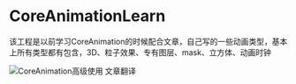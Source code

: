 # CoreAnimationLearn
该工程是以前学习CoreAnimation的时候配合文章，自己写的一些动画类型，基本上所有类型都有包含，3D、粒子效果、专有图层、mask、立方体、动画时钟

![CoreAnimation高级使用 文章翻译](https://github.com/AttackOnDobby/iOS-Core-Animation-Advanced-Techniques)
